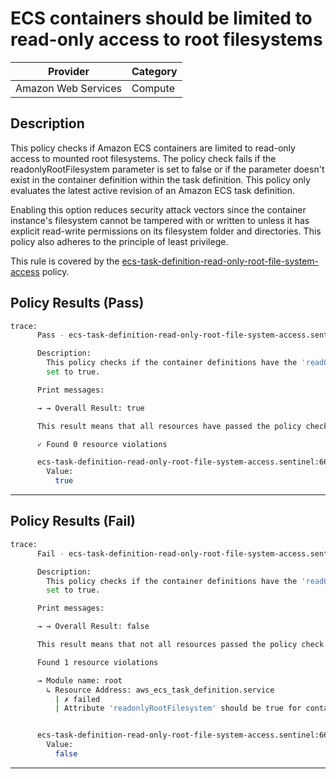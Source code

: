# ECS containers should be limited to read-only access to root filesystems

| Provider            | Category     |
|---------------------|--------------|
| Amazon Web Services | Compute      |

## Description

This policy checks if Amazon ECS containers are limited to read-only access to mounted root filesystems. The policy check fails if the readonlyRootFilesystem parameter is set to false or if the parameter doesn't exist in the container definition within the task definition. This policy only evaluates the latest active revision of an Amazon ECS task definition.

Enabling this option reduces security attack vectors since the container instance's filesystem cannot be tampered with or written to unless it has explicit read-write permissions on its filesystem folder and directories. This policy also adheres to the principle of least privilege.

This rule is covered by the [ecs-task-definition-read-only-root-file-system-access](../../policies/ecs/ecs-task-definition-read-only-root-file-system-access.sentinel) policy.

## Policy Results (Pass)
```bash
trace:
      Pass - ecs-task-definition-read-only-root-file-system-access.sentinel

      Description:
        This policy checks if the container definitions have the 'readOnlyRootFileSystem' 
        set to true.

      Print messages:

      → → Overall Result: true

      This result means that all resources have passed the policy check for the policy ecs-task-definition-read-only-root-file-system-access.

      ✓ Found 0 resource violations

      ecs-task-definition-read-only-root-file-system-access.sentinel:66:1 - Rule "main"
        Value:
          true
```

---

## Policy Results (Fail)
```bash
trace:
      Fail - ecs-task-definition-read-only-root-file-system-access.sentinel

      Description:
        This policy checks if the container definitions have the 'readOnlyRootFileSystem' 
        set to true.

      Print messages:

      → → Overall Result: false

      This result means that not all resources passed the policy check and the protected behavior is not allowed for the policy ecs-task-definition-read-only-root-file-system-access.

      Found 1 resource violations

      → Module name: root
        ↳ Resource Address: aws_ecs_task_definition.service
          | ✗ failed
          | Attribute 'readonlyRootFilesystem' should be true for container definitions for the given task definition. Refer to https://docs.aws.amazon.com/securityhub/latest/userguide/ecs-controls.html#ecs-5 for more details.


      ecs-task-definition-read-only-root-file-system-access.sentinel:66:1 - Rule "main"
        Value:
          false
```

---